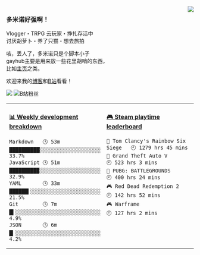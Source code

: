 <a href="#">
<!--<img align="right" src="https://github-readme-stats.vercel.app/api?username=DomeenoH&hide=stars,issues,contribs&show_icons=true&hide_border=true&icon_color=586069&title_color=a0a9af">-->
<img align="right" src="https://stats.justsong.cn/api/bilibili/?id=3596837">
</a>
 
### 多米诺好强啊！

Vlogger・TRPG 云玩家・挣扎存活中  
讨厌胡萝卜・养了只猫・想去旅拍  

咳，丢人了，多米诺只是个脚本小子  
gayhub主要是用来放一些花里胡哨的东西，  
比如[主页](https://dominoh.com)之类。

欢迎来我的[博客](https://blog.dominoh.com)和[B站](https://b.dominoh.com)看看！  

![](https://komarev.com/ghpvc/?username=DomeenoH&color=blue)  <img src="https://bilistats.lonelyion.com/followers?uid=3596837&style=flat" alt="B站粉丝"/>  

<table>
<tr>
<td valign="top" width="50%">

<!-- waka-box start -->
#### <a href="https://gist.github.com/698c355a33c0215c53843338cfe8b523" target="_blank">📊 Weekly development breakdown</a>
```text
Markdown   🕓 53m ██████████░░░░░░░░░░░░░░░░░░░░ 33.7%
JavaScript 🕓 51m █████████▉░░░░░░░░░░░░░░░░░░░░ 32.9%
YAML       🕓 33m ██████▍░░░░░░░░░░░░░░░░░░░░░░░ 21.5%
Git        🕓 7m  █▍░░░░░░░░░░░░░░░░░░░░░░░░░░░░  4.9%
JSON       🕓 6m  █▎░░░░░░░░░░░░░░░░░░░░░░░░░░░░  4.2%
```
<!-- Powered by https://github.com/YouEclipse/waka-box-go . -->
<!-- waka-box end -->

</td>
<td valign="top" width="50%">

 <!-- steam-box start -->
#### <a href="https://gist.github.com/c03c8ab8f8246e4fcabb6cf8807a4512" target="_blank">🎮 Steam playtime leaderboard</a>
```text
🔫 Tom Clancy's Rainbow Six Siege   🕘 1279 hrs 45 mins
🚓 Grand Theft Auto V               🕘 523 hrs 3 mins
🍳 PUBG: BATTLEGROUNDS              🕘 400 hrs 24 mins
🎮 Red Dead Redemption 2            🕘 142 hrs 52 mins
🎮 Warframe                         🕘 127 hrs 2 mins
```
<!-- Powered by https://github.com/YouEclipse/steam-box . -->
<!-- steam-box end -->
</td>
</tr>
</table>
